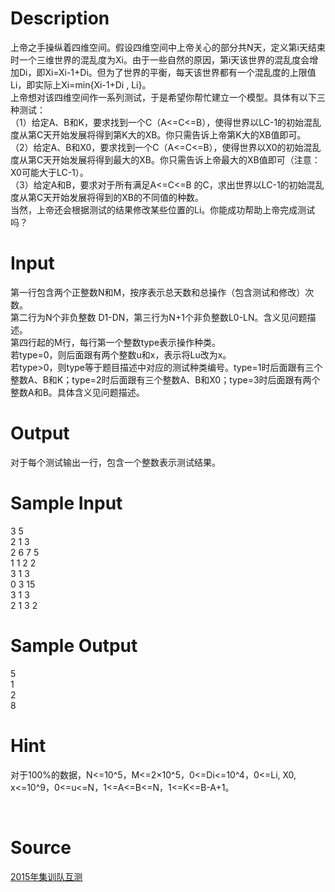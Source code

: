 
# Description

<div class="content"><div>上帝之手操纵着四维空间。假设四维空间中上帝关心的部分共N天，定义第i天结束时一个三维世界的混乱度为Xi。由于一些自然的原因，第i天该世界的混乱度会增加Di，即Xi=Xi-1+Di。但为了世界的平衡，每天该世界都有一个混乱度的上限值Li，即实际上Xi=min{Xi-1+Di , Li}。</div>
<div>上帝想对该四维空间作一系列测试，于是希望你帮忙建立一个模型。具体有以下三种测试：</div>
<div>（1）给定A、B和K，要求找到一个C（A&lt;=C&lt;=B），使得世界以LC-1的初始混乱度从第C天开始发展将得到第K大的XB­。你只需告诉上帝第K大的XB值即可。</div>
<div>（2）给定A、B和X0，要求找到一个C（A&lt;=C&lt;=B），使得世界以X0的初始混乱度从第C天开始发展将得到最大的XB。你只需告诉上帝最大的XB值即可（注意：X0可能大于LC-1）。</div>
<div>（3）给定A和B，要求对于所有满足A&lt;=C&lt;=B 的C，求出世界以LC-1的初始混乱度从第C天开始发展将得到的XB的不同值的种数­。</div>
<div>当然，上帝还会根据测试的结果修改某些位置的Li。你能成功帮助上帝完成测试吗？</div>
<div></div>
<p></p></div>

# Input

<div class="content"><div>第一行包含两个正整数N和M，按序表示总天数和总操作（包含测试和修改）次数。</div>
<div>第二行为N个非负整数 D1-DN，第三行为N+1个非负整数L0-LN。含义见问题描述。</div>
<div>第四行起的M行，每行第一个整数type表示操作种类。</div>
<div>若type=0，则后面跟有两个整数u和x，表示将Lu改为x。</div>
<div>若type&gt;0，则type等于题目描述中对应的测试种类编号。type=1时后面跟有三个整数A、B和K；type=2时后面跟有三个整数A、B和X0；type=3时后面跟有两个整数A和B。具体含义见问题描述。</div>
<div></div>
<p></p></div>

# Output

<div class="content"><div>对于每个测试输出一行，包含一个整数表示测试结果。</div>
<div></div>
<p></p></div>

# Sample Input

<div class="content"><span class="sampledata">3 5<br/>
2 1 3<br/>
2 6 7 5<br/>
1 1 2 2<br/>
3 1 3<br/>
0 3 15<br/>
3 1 3<br/>
2 1 3 2</span></div>

# Sample Output

<div class="content"><span class="sampledata">5<br/>
1<br/>
2<br/>
8<br/>
</span></div>

# Hint

<div class="content"><p></p><p>对于100%的数据，N&lt;=10^5，M&lt;=2×10^5，0&lt;=Di&lt;=10^4，0&lt;=Li, X0, x&lt;=10^9，0&lt;=u&lt;=N，1&lt;=A&lt;=B&lt;=N，1&lt;=K&lt;=B-A+1。</p><br/>
<p></p><p></p></div>

# Source

<div class="content"><p><a href="problemset.php?search=2015年集训队互测">2015年集训队互测</a></p></div>

